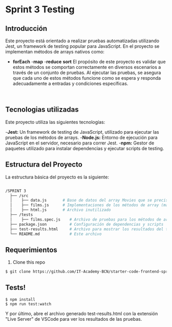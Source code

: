 # Sprint 3 Testing

## Introducción

Este proyecto está orientado a realizar pruebas automatizadas utilizando Jest, un framework de testing popular para JavaScript. En el proyecto se implementan métodos de arrays nativos como:

- **forEach**
-**map**
-**reduce**
**sort**
El propósito de este proyecto es validar que estos métodos se comportan correctamente en diversos escenarios a través de un conjunto de pruebas. Al ejecutar las pruebas, se asegura que cada uno de estos métodos funcione como se espera y responda adecuadamente a entradas y condiciones específicas.
<br>

## Tecnologias utilizadas

Este proyecto utiliza las siguientes tecnologías:

-**Jest:** Un framework de testing de JavaScript, utilizado para ejecutar las pruebas de los métodos de arrays.
-**Node.js:** Entorno de ejecución para JavaScript en el servidor, necesario para correr Jest.
-**npm:** Gestor de paquetes utilizado para instalar dependencias y ejecutar scripts de testing.

## Estructura del Proyecto

La estructura básica del proyecto es la siguiente:
```bash

/SPRINT 3
  ├── /src
  │    ├── data.js       # Base de datos del array Movies que se precisa
  │    ├── films.js      # Implementaciones de los métodos de array (map, reduce, filter, etc.)
  │    ├── html.js       # Archivo inutilizado
  ├── /tests
  │    ├── films.spec.js    # Archivo de pruebas para los métodos de array
  ├── package.json          # Configuración de dependencias y scripts
  ├── test-results.html     # Archivo para mostrar los resultados del test
  └── README.md             # Este archivo
```

## Requerimientos


1. Clone this repo
```bash
$ git clone https://github.com/IT-Academy-BCN/starter-code-frontend-sprint-3-movies
```

## Tests!


```shell
$ npm install
$ npm run test:watch
```

Y por último, abre el archivo generado test-results.html con la extensión "Live Server" de VSCode para ver los resultados de las pruebas.
<br>


